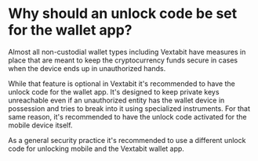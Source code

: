 # Why should an unlock code be set for the wallet app?

Almost all non-custodial wallet types including Vextabit have measures in place that are meant to keep the cryptocurrency funds secure in cases when the device ends up in unauthorized hands.

While that feature is optional in Vextabit it's recommended to have the unlock code for the wallet app. It's designed to keep private keys unreachable even if an unauthorized entity has the wallet device in possession and tries to break into it using specialized instruments. For that same reason, it's recommended to have the unlock code activated for the mobile device itself.

As a general security practice it's recommended to use a different unlock code for unlocking mobile and the Vextabit wallet app.
